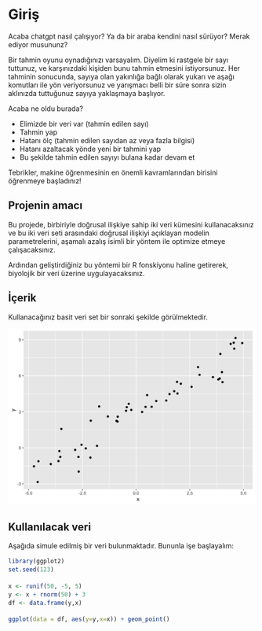 # Giriş

Acaba chatgpt nasıl çalışıyor? Ya da bir araba kendini nasıl sürüyor? Merak ediyor musununz?

Bir tahmin oyunu oynadığınızı varsayalım. Diyelim ki rastgele bir sayı tuttunuz, ve karşınızdaki kişiden bunu tahmin etmesini istiyorsunuz. Her tahminin sonucunda, sayıya olan yakınlığa bağlı olarak yukarı ve aşağı komutları ile yön veriyorsunuz ve yarışmacı belli bir süre sonra sizin aklınızda tuttuğunuz sayıya yaklaşmaya başlıyor.

Acaba ne oldu burada? 

+ Elimizde bir veri var (tahmin edilen sayı)
+ Tahmin yap 
+ Hatanı ölç (tahmin edilen sayıdan az veya fazla bilgisi)
+ Hatanı azaltacak yönde yeni bir tahmini yap
+ Bu şekilde tahmin edilen sayıyı bulana kadar devam et

Tebrikler, makine öğrenmesinin en önemli kavramlarından birisini öğrenmeye başladınız! 

## Projenin amacı

Bu projede, birbiriyle doğrusal ilişkiye sahip iki veri kümesini kullanacaksınız ve bu iki veri seti arasındaki doğrusal ilişkiyi açıklayan modelin parametrelerini, aşamalı azalış isimli bir yöntem ile optimize etmeye çalışacaksınız. 

Ardından geliştirdiğiniz bu yöntemi bir R fonskiyonu haline getirerek, biyolojik bir veri üzerine uygulayacaksınız.

## İçerik

Kullanacağınız basit veri set bir sonraki şekilde görülmektedir.

![Kullanılacak Veri Seti](fig1.png)

## Kullanılacak veri

Aşağıda simule edilmiş bir veri bulunmaktadır. Bununla işe başlayalım:

```R
library(ggplot2)
set.seed(123)

x <- runif(50, -5, 5)
y <- x + rnorm(50) + 3
df <- data.frame(y,x)

ggplot(data = df, aes(y=y,x=x)) + geom_point()
```



